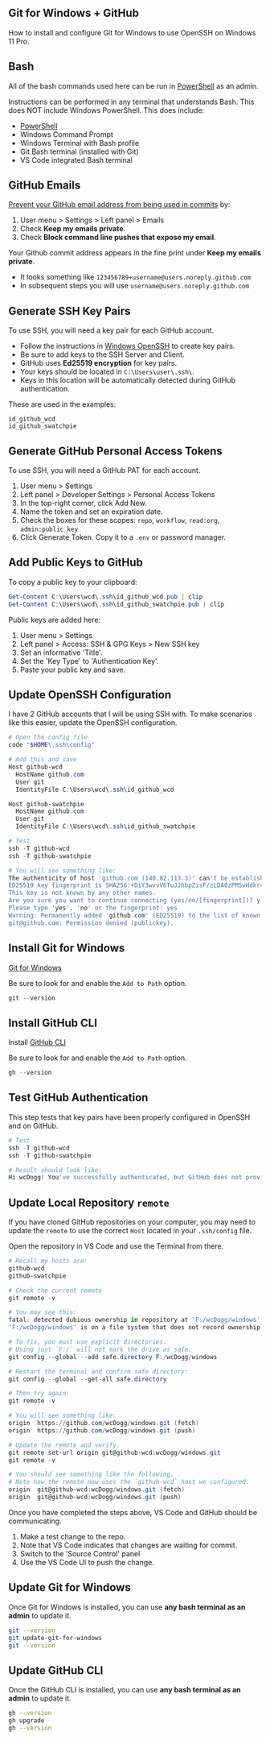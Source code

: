 ## Git for Windows + GitHub

How to install and configure Git for Windows to use OpenSSH on Windows 11 Pro.

## Bash

All of the bash commands used here can be run in [PowerShell](./powershell.md) as an admin.

Instructions can be performed in any terminal that understands Bash. This does NOT include Windows PowerShell. This does include:

* [PowerShell](https://github.com/PowerShell/PowerShell)
* Windows Command Prompt 
* Windows Terminal with Bash profile
* Git Bash terminal (installed with Git)
* VS Code integrated Bash terminal

## GitHub Emails

[Prevent your GitHub email address from being used in commits](https://docs.github.com/en/account-and-profile/setting-up-and-managing-your-personal-account-on-github/managing-email-preferences/setting-your-commit-email-address) by: 

1. User menu > Settings > Left panel > Emails
2. Check **Keep my emails private**. 
3. Check **Block command line pushes that expose my email**.

Your Github commit address appears in the fine print under **Keep my emails private**. 

* It looks something like `123456789+username@users.noreply.github.com`
* In subsequent steps you will use `username@users.noreply.github.com`

## Generate SSH Key Pairs

To use SSH, you will need a key pair for each GitHub account.

- Follow the instructions in [Windows OpenSSH](openSSH.md) to create key pairs.
- Be sure to add keys to the SSH Server and Client.
- GitHub uses **Ed25519 encryption** for key pairs. 
- Your keys should be located in `C:\Users\user\.ssh\`. 
- Keys in this location will be automatically detected during GitHub authentication.

These are used in the examples:

```
id_github_wcd
id_github_swatchpie
```

## Generate GitHub Personal Access Tokens

To use SSH, you will need a GitHub PAT for each account.

1. User menu > Settings
2. Left panel > Developer Settings > Personal Access Tokens 
3. In the top-right corner, click Add New.
4. Name the token and set an expiration date. 
5. Check the boxes for these scopes: `repo`, `workflow`, `read:org`, `admin:public_key`
6. Click Generate Token. Copy it to a `.env` or password manager.

## Add Public Keys to GitHub

To copy a public key to your clipboard: 

```powershell
Get-Content C:\Users\wcd\.ssh\id_github_wcd.pub | clip
Get-Content C:\Users\wcd\.ssh\id_github_swatchpie.pub | clip
```

Public keys are added here: 

1. User menu > Settings 
1. Left panel > Access: SSH & GPG Keys > New SSH key
1. Set an informative 'Title'.
1. Set the 'Key Type' to 'Authentication Key'.
1. Paste your public key and save.



## Update OpenSSH Configuration

I have 2 GitHub accounts that I will be using SSH with. To make scenarios like this easier, update the OpenSSH configuration. 

```powershell
# Open the config file
code "$HOME\.ssh\config"

# Add this and save
Host github-wcd
  HostName github.com
  User git
  IdentityFile C:\Users\wcd\.ssh\id_github_wcd

Host github-swatchpie
  HostName github.com
  User git
  IdentityFile C:\Users\wcd\.ssh\id_github_swatchpie

# Test
ssh -T github-wcd
ssh -T github-swatchpie

# You will see something like:
The authenticity of host 'github.com (140.82.113.3)' can't be established.
ED25519 key fingerprint is SHA256:+DiY3wvvV6TuJJhbpZisF/zLDA0zPMSvHdkr4UvCOqU.
This key is not known by any other names.
Are you sure you want to continue connecting (yes/no/[fingerprint])? y
Please type 'yes', 'no' or the fingerprint: yes
Warning: Permanently added 'github.com' (ED25519) to the list of known hosts.
git@github.com: Permission denied (publickey).

```

## Install Git for Windows

[Git for Windows](https://gitforwindows.org/)

Be sure to look for and enable the `Add to Path` option.

```powershell
git --version
```

## Install GitHub CLI

Install [GitHub CLI](https://cli.github.com/)

Be sure to look for and enable the `Add to Path` option.

```powershell
gh --version
```

## Test GitHub Authentication

This step tests that key pairs have been properly configured in OpenSSH and on GitHub. 

```powershell
# Test
ssh -T github-wcd
ssh -T github-swatchpie

# Result should look like: 
Hi wcDogg! You've successfully authenticated, but GitHub does not provide shell access.
```

## Update Local Repository `remote`

If you have cloned GitHub repositories on your computer, you may need to update the `remote` to use the correct `Host` located in your `.ssh/config` file. 

Open the repository in VS Code and use the Terminal from there. 

```powershell
# Recall my hosts are:
github-wcd
github-swatchpie

# Check the current remote
git remote -v

# You may see this:
fatal: detected dubious ownership in repository at 'F:/wcDogg/windows'
'F:/wcDogg/windows' is on a file system that does not record ownership...

# To fix, you must use explicit directories.
# Using just `F:/` will not mark the drive as safe.
git config --global --add safe.directory F:/wcDogg/windows

# Restart the terminal and confirm safe directory:
git config --global --get-all safe.directory

# Then try again:
git remote -v

# You will see something like:
origin  https://github.com/wcDogg/windows.git (fetch)
origin  https://github.com/wcDogg/windows.git (push)

# Update the remote and verify.
git remote set-url origin git@github-wcd:wcDogg/windows.git
git remote -v

# You should see something like the following.
# Note how the remote now uses the `github-wcd` host we configured.
origin  git@github-wcd:wcDogg/windows.git (fetch)
origin  git@github-wcd:wcDogg/windows.git (push)
```

Once you have completed the steps above, VS Code and GitHub should be communicating. 

1. Make a test change to the repo. 
2. Note that VS Code indicates that changes are waiting for commit. 
3. Switch to the 'Source Control' panel 
4. Use the VS Code UI to push the change. 


## Update Git for Windows

Once Git for Windows is installed, you can use **any bash terminal as an admin** to update it.

```bash
git --version
git update-git-for-windows
git --version
```

## Update GitHub CLI

Once the GitHub CLI is installed, you can use **any bash terminal as an admin** to update it. 

```bash
gh --version
gh upgrade
gh --version
```

